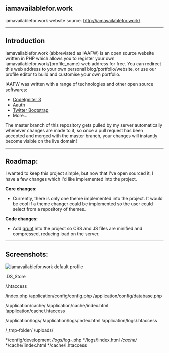 **iamavailablefor.work**
--------------------

iamavailablefor.work website source.
http://iamavailablefor.work/

----------

**Introduction**
----------------

iamavailablefor.work (abbreviated as IAAFW) is an open source website written in PHP which allows you to register your own iamavailablefor.work/{profile_name} web address for free. You can redirect this web address to your own personal blog/portfolio/website, or use our profile editor to build and customise your own portfolio.

IAAFW was written with a range of technologies and other open source softwares:

+ [CodeIgniter 3](https://github.com/bcit-ci/CodeIgniter/)
+ [Aauth](https://github.com/emreakay/CodeIgniter-Aauth/)
+ [Twitter Bootstrap](https://github.com/twbs/bootstrap)
+ More...

The master branch of this repository gets pulled by my server automatically whenever changes are made to it, so once a pull request has been accepted and merged with the master branch, your changes will instantly become visible on the live domain!

------------

**Roadmap:**
------------

I wanted to keep this project simple, but now that I've open sourced it, I have a few changes which I'd like implemented into the project.

**Core changes:**

 - Currently, there is only one theme implemented into the project. It would be cool if a theme changer could be implemented so the user could select from a repository of themes.

**Code changes:**

 - Add [grunt](http://gruntjs.com/) into the project so CSS and JS files are minified and compressed, reducing load on the server.

------------

**Screenshots:**
------------

![iamavailablefor.work default profile](https://lh3.googleusercontent.com/eezqylPDnvcj_bZ78n-Tk9n7PG4DUORKf_dhvoNII0g=w204-h656-no)


.DS_Store

/.htaccess

/index.php
/application/config/config.php
/application/config/database.php

/application/cache/
!application/cache/index.html
!application/cache/.htaccess

/application/logs/
!application/logs/index.html
!application/logs/.htaccess

/_tmp-folder/
/uploads/

*/config/development
*/logs/log-*.php
*/logs/!index.html
*/cache/*
*/cache/!index.html
*/cache/!.htaccess
